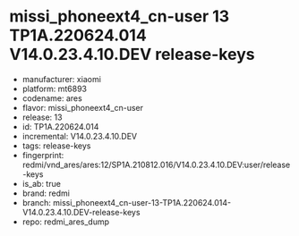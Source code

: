 # missi_phoneext4_cn-user 13 TP1A.220624.014 V14.0.23.4.10.DEV release-keys
- manufacturer: xiaomi
- platform: mt6893
- codename: ares
- flavor: missi_phoneext4_cn-user
- release: 13
- id: TP1A.220624.014
- incremental: V14.0.23.4.10.DEV
- tags: release-keys
- fingerprint: redmi/vnd_ares/ares:12/SP1A.210812.016/V14.0.23.4.10.DEV:user/release-keys
- is_ab: true
- brand: redmi
- branch: missi_phoneext4_cn-user-13-TP1A.220624.014-V14.0.23.4.10.DEV-release-keys
- repo: redmi_ares_dump
